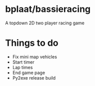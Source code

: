# bplaat/bassieracing
A topdown 2D two player racing game

# Things to do
- Fix mini map vehicles
- Start timer
- Lap times
- End game page
- Py2exe release build
